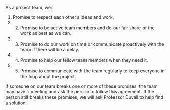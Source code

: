 As a project team, we:
1. Promise to respect each other’s ideas and work.
2. 2. Promise to be active team members and do our fair share of the work as best as we can.
3. 3. Promise to do our work on time or communicate proactively with the team if there will be a delay.
4. 4. Promise to help our fellow team members when they need it.
5. 5. Promise to communicate with the team regularly to keep everyone in the loop about the project.

If someone on our team breaks one or more of these promises, the team may have a meeting and ask the person to follow this agreement. If the person still breaks these promises, we will ask Professor Duvall to help ﬁnd a solution.

